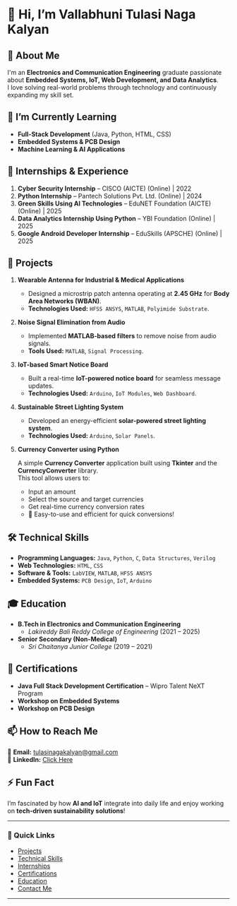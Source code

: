 # 👋 Hi, I’m **Vallabhuni Tulasi Naga Kalyan**  

## 👀 About Me  
I'm an **Electronics and Communication Engineering** graduate passionate about **Embedded Systems, IoT, Web Development, and Data Analytics**.  
I love solving real-world problems through technology and continuously expanding my skill set.  

## 🌱 I’m Currently Learning  
- **Full-Stack Development** (Java, Python, HTML, CSS)  
- **Embedded Systems & PCB Design**  
- **Machine Learning & AI Applications**  

## 💼 Internships & Experience  
1. **Cyber Security Internship** – CISCO (AICTE) (Online) | 2022  
2. **Python Internship** – Pantech Solutions Pvt. Ltd. (Online) | 2024  
3. **Green Skills Using AI Technologies** – EduNET Foundation (AICTE) (Online) | 2025  
4. **Data Analytics Internship Using Python** – YBI Foundation (Online) | 2025  
5. **Google Android Developer Internship** – EduSkills (APSCHE) (Online) | 2025

## 🔬 Projects  
1. **Wearable Antenna for Industrial & Medical Applications**  
   - Designed a microstrip patch antenna operating at **2.45 GHz** for **Body Area Networks (WBAN)**.  
   - **Technologies Used:** `HFSS ANSYS`, `MATLAB`, `Polyimide Substrate`.  

2. **Noise Signal Elimination from Audio**  
   - Implemented **MATLAB-based filters** to remove noise from audio signals.  
   - **Tools Used:** `MATLAB`, `Signal Processing`.  

3. **IoT-based Smart Notice Board**  
   - Built a real-time **IoT-powered notice board** for seamless message updates.  
   - **Technologies Used:** `Arduino`, `IoT Modules`, `Web Dashboard`.  

4. **Sustainable Street Lighting System**  
   - Developed an energy-efficient **solar-powered street lighting system**.  
   - **Technologies Used:** `Arduino`, `Solar Panels`.
4. **Currency Converter using Python**  

   A simple **Currency Converter** application built using **Tkinter** and the **CurrencyConverter** library.  
   This tool allows users to:  
      - Input an amount  
      - Select the source and target currencies  
      - Get real-time currency conversion rates  
      - 🚀 Easy-to-use and efficient for quick conversions!  

## 🛠️ Technical Skills  
- **Programming Languages:** `Java`, `Python`, `C`, `Data Structures`, `Verilog`  
- **Web Technologies:** `HTML`, `CSS`  
- **Software & Tools:** `LabVIEW`, `MATLAB`, `HFSS ANSYS`  
- **Embedded Systems:** `PCB Design`, `IoT`, `Arduino`  

## 🎓 Education  
- **B.Tech in Electronics and Communication Engineering**  
  - *Lakireddy Bali Reddy College of Engineering* (2021 – 2025)  
- **Senior Secondary (Non-Medical)**  
  - *Sri Chaitanya Junior College* (2019 – 2021)  

## 📜 Certifications  
- **Java Full Stack Development Certification** – Wipro Talent NeXT Program  
- **Workshop on Embedded Systems**  
- **Workshop on PCB Design**  

## 📫 How to Reach Me  
📧 **Email:** tulasinagakalyan@gmail.com  
🔗 **LinkedIn:** [Click Here](https://www.linkedin.com/in/vallabhuni-tulasi-naga-kalyan-781723274/)  

## ⚡ Fun Fact  
I’m fascinated by how **AI and IoT** integrate into daily life and enjoy working on **tech-driven sustainability solutions**!  

---

### 📌 Quick Links  
- [Projects](#-projects)  
- [Technical Skills](#-technical-skills)  
- [Internships](#-internships--experience)  
- [Certifications](#-certifications)  
- [Education](#-education)  
- [Contact Me](#-how-to-reach-me)  

---

